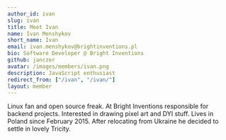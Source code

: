 ```yaml
---
author_id: ivan
slug: ivan
title: Meet Ivan
name: Ivan Menshykov
short_name: Ivan
email: ivan.menshykov@brightinventions.pl
bio: Software Developer @ Bright Inventions
github: janczer
avatar: /images/members/ivan.png
description: JavaScript enthusiast
redirect_from: ["/ivan", "/ivan/"]
layout: member
---
```


Linux fan and open source freak. At Bright Inventions responsible for backend projects. Interested in drawing pixel art and DYI stuff. Lives in Poland since February 2015. After relocating from Ukraine he decided to settle in lovely Tricity.
